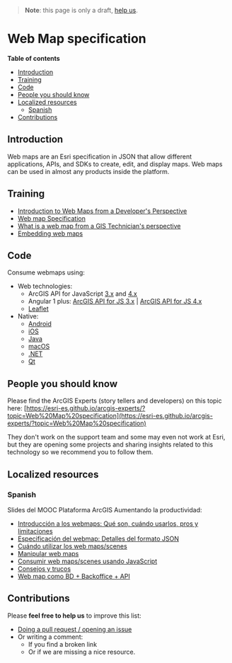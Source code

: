 > **Note**: this page is only a draft, [help us](#contributions).

# Web Map specification
<!-- START doctoc generated TOC please keep comment here to allow auto update -->
<!-- DON'T EDIT THIS SECTION, INSTEAD RE-RUN doctoc TO UPDATE -->
**Table of contents**

- [Introduction](#introduction)
- [Training](#training)
- [Code](#code)
- [People you should know](#people-you-should-know)
- [Localized resources](#localized-resources)
  - [Spanish](#spanish)
- [Contributions](#contributions)

<!-- END doctoc generated TOC please keep comment here to allow auto update -->

## Introduction

Web maps are an Esri specification in JSON that allow different applications, APIs, and SDKs to create, edit, and display maps. Web maps can be used in almost any products inside the platform.

## Training

* [Introduction to Web Maps from a Developer's Perspective](https://developers.arcgis.com/documentation/core-concepts/web-maps/)
* [Web map Specification](https://developers.arcgis.com/web-map-specification/)
* [What is a web map from a GIS Technician's perspective](http://doc.arcgis.com/en/arcgis-online/reference/what-is-web-map.htm)
* [Embedding web maps](https://blogs.esri.com/esri/arcgis/2017/01/24/embedding-web-maps/)

## Code

Consume webmaps using:

* Web technologies:
  * ArcGIS API for JavaScript [3.x](https://developers.arcgis.com/javascript/3/jshelp/intro_agstemplate_amd.html) and [4.x](https://developers.arcgis.com/javascript/latest/sample-code/webmap-basic/index.html)
  * Angular 1 plus: [ArcGIS API for JS 3.x](https://arcgis.github.io/angular-esri-map-site-v1/#/examples/web-map) | [ArcGIS API for JS 4.x](http://esri.github.io/angular-esri-map/#/patterns/other-esri-classes)
  * [Leaflet](http://esri.github.io/esri-leaflet/examples/webmap.html?id=22c504d229f14c789c5b49ebff38b941)
* Native:
  * [Android](https://developers.arcgis.com/labs/develop/android/display-a-web-map/)
  * [iOS](https://developers.arcgis.com/labs/develop/ios/display-a-web-map/)
  * [Java](https://developers.arcgis.com/labs/develop/java/display-a-web-map/)
  * [macOS](https://developers.arcgis.com/labs/develop/macos/display-a-web-map/)
  * [.NET](https://developers.arcgis.com/labs/develop/net/display-a-web-map/)
  * [Qt](https://developers.arcgis.com/labs/develop/qt/display-a-web-map/)


## People you should know
Please find the ArcGIS Experts (story tellers and developers) on this topic here: [https://esri-es.github.io/arcgis-experts/?topic=Web%20Map%20specification](https://esri-es.github.io/arcgis-experts/?topic=Web%20Map%20specification)

They don't work on the support team and some may even not work at Esri,
but they are opening some projects and sharing insights related to this
technology so we recommend you to follow them.


## Localized resources

### Spanish

Slides del MOOC Plataforma ArcGIS Aumentando la productividad:

* [Introducción a los webmaps: Qué son, cuándo usarlos, pros y limitaciones](https://esri-es.github.io/moocs/plataforma-arcgis/desarrolladores-web/web-maps/introduccion)
* [Especificación del webmap: Detalles del formato JSON](https://esri-es.github.io/moocs/plataforma-arcgis/desarrolladores-web/web-maps/especificacion)
* [Cuándo utilizar los web maps/scenes](https://esri-es.github.io/moocs/plataforma-arcgis/desarrolladores-web/web-maps/cuando-utilizarlos)
* [Manipular web maps](https://esri-es.github.io/moocs/plataforma-arcgis/desarrolladores-web/web-maps/manipular-web-maps)
* [Consumir web maps/scenes usando JavaScript](https://esri-es.github.io/moocs/plataforma-arcgis/desarrolladores-web/web-maps/consumir-usando-js)
* [Consejos y trucos](https://esri-es.github.io/moocs/plataforma-arcgis/desarrolladores-web/web-maps/consejos-y-trucos)
* [Web map como BD + Backoffice + API](https://esri-es.github.io/moocs/plataforma-arcgis/desarrolladores-web/web-maps/bd-backoffice-api)

## Contributions
Please **feel free to help us** to improve this list:

* [Doing a pull request / opening an issue](https://github.com/hhkaos/awesome-arcgis#contributions)
* Or writing a comment:
  * If you find a broken link
  * Or if we are missing a nice resource.
